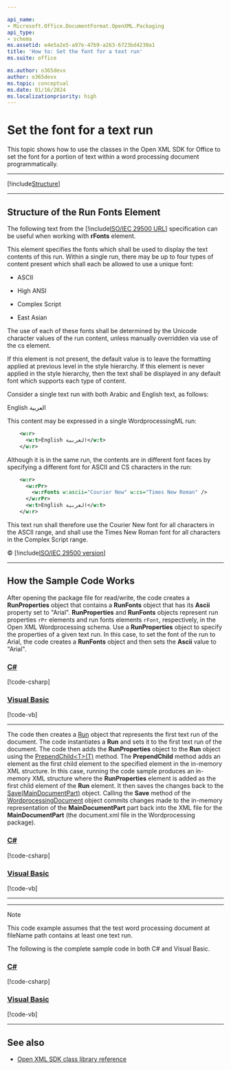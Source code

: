 ```yaml
---

api_name:
- Microsoft.Office.DocumentFormat.OpenXML.Packaging
api_type:
- schema
ms.assetid: e4e5a2e5-a97e-47b9-a263-6723bd4230a1
title: 'How to: Set the font for a text run'
ms.suite: office

ms.author: o365devx
author: o365devx
ms.topic: conceptual
ms.date: 01/16/2024
ms.localizationpriority: high
---
```

# Set the font for a text run

This topic shows how to use the classes in the Open XML SDK for
Office to set the font for a portion of text within a word processing
document programmatically.



--------------------------------------------------------------------------------
[!include[Structure](../includes/word/packages-and-document-parts.md)]


--------------------------------------------------------------------------------

## Structure of the Run Fonts Element

The following text from the [!include[ISO/IEC 29500 URL](../includes/iso-iec-29500-link.md)] specification can
be useful when working with **rFonts** element.

This element specifies the fonts which shall be used to display the text
contents of this run. Within a single run, there may be up to four types
of content present which shall each be allowed to use a unique font:

-   ASCII

-   High ANSI

-   Complex Script

-   East Asian

The use of each of these fonts shall be determined by the Unicode
character values of the run content, unless manually overridden via use
of the cs element.

If this element is not present, the default value is to leave the
formatting applied at previous level in the style hierarchy. If this
element is never applied in the style hierarchy, then the text shall be
displayed in any default font which supports each type of content.

Consider a single text run with both Arabic and English text, as
follows:

English العربية

This content may be expressed in a single WordprocessingML run:

```xml
    <w:r>
      <w:t>English العربية</w:t>
    </w:r>
```

Although it is in the same run, the contents are in different font faces
by specifying a different font for ASCII and CS characters in the run:

```xml
    <w:r>
      <w:rPr>
        <w:rFonts w:ascii="Courier New" w:cs="Times New Roman" />
      </w:rPr>
      <w:t>English العربية</w:t>
    </w:r>
```

This text run shall therefore use the Courier New font for all
characters in the ASCII range, and shall use the Times New Roman font
for all characters in the Complex Script range.

© [!include[ISO/IEC 29500 version](../includes/iso-iec-29500-version.md)]


--------------------------------------------------------------------------------
## How the Sample Code Works

After opening the package file for read/write, the code creates a **RunProperties** object that contains a **RunFonts** object that has its **Ascii** property set to "Arial". **RunProperties** and **RunFonts** objects represent run properties
`rPr` elements and run fonts elements
`rFont`, respectively, in the Open XML
Wordprocessing schema. Use a **RunProperties**
object to specify the properties of a given text run. In this case, to
set the font of the run to Arial, the code creates a **RunFonts** object and then sets the **Ascii** value to "Arial".

### [C#](#tab/cs-1)
[!code-csharp[](../../samples/word/set_the_font_for_a_text_run/cs/Program.cs#snippet1)]
### [Visual Basic](#tab/vb-1)
[!code-vb[](../../samples/word/set_the_font_for_a_text_run/vb/Program.vb#snippet1)]
***


The code then creates a [Run](/dotnet/api/documentformat.openxml.wordprocessing.run) object that represents the first text
run of the document. The code instantiates a **Run** and sets it to the first text run of the
document. The code then adds the **RunProperties** object to the **Run** object using the [PrependChild\<T\>(T)](/dotnet/api/documentformat.openxml.openxmlelement.prependchild) method. The **PrependChild** method adds an element as the first
child element to the specified element in the in-memory XML structure.
In this case, running the code sample produces an in-memory XML
structure where the **RunProperties** element
is added as the first child element of the **Run** element. It then saves the changes back to
the [Save(MainDocumentPart)](/dotnet/api/documentformat.openxml.wordprocessing.document.save) object. Calling the
**Save** method of the [WordprocessingDocument](/dotnet/api/documentformat.openxml.packaging.wordprocessingdocument) object commits
changes made to the in-memory representation of the **MainDocumentPart** part back into the XML file for
the **MainDocumentPart** (the document.xml file
in the Wordprocessing package).

### [C#](#tab/cs-2)
[!code-csharp[](../../samples/word/set_the_font_for_a_text_run/cs/Program.cs#snippet2)]
### [Visual Basic](#tab/vb-2)
[!code-vb[](../../samples/word/set_the_font_for_a_text_run/vb/Program.vb#snippet2)]
***


--------------------------------------------------------------------------------

> [!NOTE]
> This code example assumes that the test word processing document at fileName path contains at least one text run.

The following is the complete sample code in both C\# and Visual Basic.

### [C#](#tab/cs)
[!code-csharp[](../../samples/word/set_the_font_for_a_text_run/cs/Program.cs#snippet0)]

### [Visual Basic](#tab/vb)
[!code-vb[](../../samples/word/set_the_font_for_a_text_run/vb/Program.vb#snippet0)]

--------------------------------------------------------------------------------
## See also


- [Open XML SDK class library reference](/office/open-xml/open-xml-sdk)

